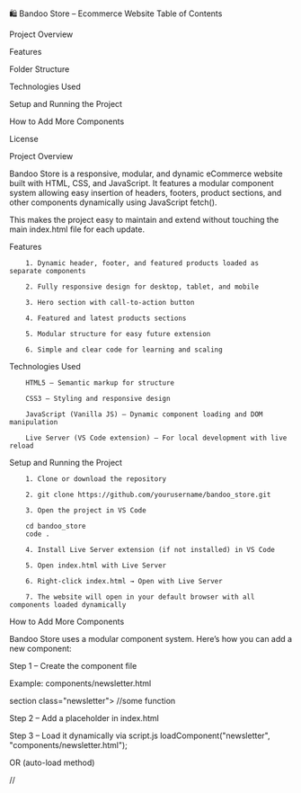 🛍️ Bandoo Store – Ecommerce Website
Table of Contents

Project Overview

Features

Folder Structure

Technologies Used

Setup and Running the Project

How to Add More Components

License

Project Overview

Bandoo Store is a responsive, modular, and dynamic eCommerce website built with HTML, CSS, and JavaScript.
It features a modular component system allowing easy insertion of headers, footers, product sections, and other components dynamically using JavaScript fetch().

This makes the project easy to maintain and extend without touching the main index.html file for each update.

Features

        1. Dynamic header, footer, and featured products loaded as separate components
        
        2. Fully responsive design for desktop, tablet, and mobile
        
        3. Hero section with call-to-action button
        
        4. Featured and latest products sections
        
        5. Modular structure for easy future extension
        
        6. Simple and clear code for learning and scaling

Technologies Used

        HTML5 – Semantic markup for structure
        
        CSS3 – Styling and responsive design
        
        JavaScript (Vanilla JS) – Dynamic component loading and DOM manipulation
        
        Live Server (VS Code extension) – For local development with live reload

Setup and Running the Project

        1. Clone or download the repository
        
        2. git clone https://github.com/yourusername/bandoo_store.git
        
        3. Open the project in VS Code
        
        cd bandoo_store
        code .
        
        4. Install Live Server extension (if not installed) in VS Code
        
        5. Open index.html with Live Server
        
        6. Right-click index.html → Open with Live Server
        
        7. The website will open in your default browser with all components loaded dynamically

How to Add More Components

Bandoo Store uses a modular component system. Here’s how you can add a new component:

Step 1 – Create the component file

Example: components/newsletter.html

section class="newsletter">
  //some function
</section>

Step 2 – Add a placeholder in index.html
<div id="newsletter"><div>

Step 3 – Load it dynamically via script.js
loadComponent("newsletter", "components/newsletter.html");


OR (auto-load method)

//<div data-component="newsletter"></div>
